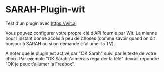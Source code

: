 SARAH-Plugin-wit
================

Test d'un plugin avec https://wit.ai

Vous pouvez configurer votre propre clé d'API fournie par Wit. La mienne pour l'instant donne accès à peu de choses (comme savoir quand on dit bonjour à SARAH ou si on demande d'allumer la TV).

A noter que le plugin est activé par "OK Sarah" suivi par le texte de votre choix.
Par exemple "OK Sarah j'aimerais regarder la télé" devrait répondre "OK je peux t'allumer la Freebox".
